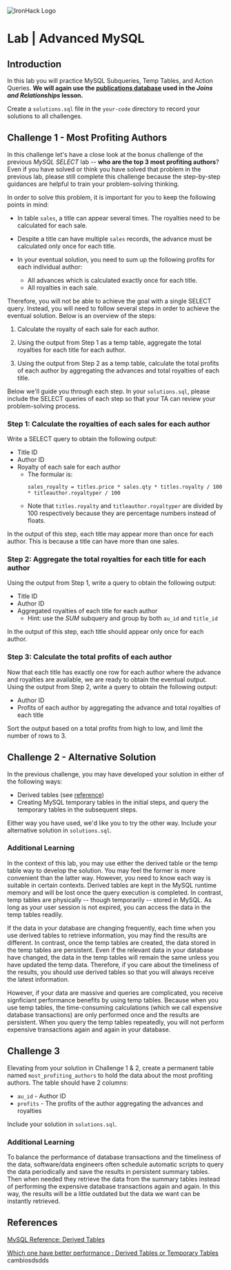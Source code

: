 ![IronHack Logo](https://s3-eu-west-1.amazonaws.com/ih-materials/uploads/upload_d5c5793015fec3be28a63c4fa3dd4d55.png)

# Lab | Advanced MySQL

## Introduction

In this lab you will practice MySQL Subqueries, Temp Tables, and Action Queries. **We will again use the [publications database](https://s3-eu-west-1.amazonaws.com/ih-materials/uploads/data-static/data/module-1/publications.sql.zip) used in the *Joins and Relationships* lesson.**

Create a `solutions.sql` file in the `your-code` directory to record your solutions to all challenges.

## Challenge 1 - Most Profiting Authors

In this challenge let's have a close look at the bonus challenge of the previous *MySQL SELECT* lab -- **who are the top 3 most profiting authors**? Even if you have solved or think you have solved that problem in the previous lab, please still complete this challenge because the step-by-step guidances are helpful to train your problem-solving thinking.

In order to solve this problem, it is important for you to keep the following points in mind:

* In table `sales`, a title can appear several times. The royalties need to be calculated for each sale.

* Despite a title can have multiple `sales` records, the advance must be calculated only once for each title.

* In your eventual solution, you need to sum up the following profits for each individual author:
    * All advances which is calculated exactly once for each title.
    * All royalties in each sale.

Therefore, you will not be able to achieve the goal with a single SELECT query. Instead, you will need to follow several steps in order to achieve the eventual solution. Below is an overview of the steps:

1. Calculate the royalty of each sale for each author.

1. Using the output from Step 1 as a temp table, aggregate the total royalties for each title for each author.

1. Using the output from Step 2 as a temp table, calculate the total profits of each author by aggregating the advances and total royalties of each title.

Below we'll guide you through each step. In your `solutions.sql`, please include the SELECT queries of each step so that your TA can review your problem-solving process.

### Step 1: Calculate the royalties of each sales for each author

Write a SELECT query to obtain the following output:

* Title ID
* Author ID
* Royalty of each sale for each author
    * The formular is:
        ```
        sales_royalty = titles.price * sales.qty * titles.royalty / 100 * titleauthor.royaltyper / 100
        ```
    * Note that `titles.royalty` and `titleauthor.royaltyper` are divided by 100 respectively because they are percentage numbers instead of floats.

In the output of this step, each title may appear more than once for each author. This is because a title can have more than one sales.

### Step 2: Aggregate the total royalties for each title for each author

Using the output from Step 1, write a query to obtain the following output:

* Title ID
* Author ID
* Aggregated royalties of each title for each author
    * Hint: use the *SUM* subquery and group by both `au_id` and `title_id`

In the output of this step, each title should appear only once for each author.

### Step 3: Calculate the total profits of each author

Now that each title has exactly one row for each author where the advance and royalties are available, we are ready to obtain the eventual output. Using the output from Step 2, write a query to obtain the following output:

* Author ID
* Profits of each author by aggregating the advance and total royalties of each title

Sort the output based on a total profits from high to low, and limit the number of rows to 3.

## Challenge 2 - Alternative Solution

In the previous challenge, you may have developed your solution in either of the following ways:

* Derived tables (see [reference](https://dev.mysql.com/doc/refman/8.0/en/derived-tables.html))
* Creating MySQL temporary tables in the initial steps, and query the temporary tables in the subsequent steps.

Either way you have used, we'd like you to try the other way. Include your alternative solution in `solutions.sql`.

### Additional Learning

In the context of this lab, you may use either the derived table or the temp table way to develop the solution. You may feel the former is more convenient than the latter way. However, you need to know each way is suitable in certain contexts. Derived tables are kept in the MySQL runtime memory and will be lost once the query execution is completed. In contrast, temp tables are physically -- though temporarily -- stored in MySQL. As long as your user session is not expired, you can access the data in the temp tables readily. 

If the data in your database are changing frequently, each time when you use derived tables to retrieve information, you may find the results are different. In contrast, once the temp tables are created, the data stored in the temp tables are persistent. Even if the relevant data in your database have changed, the data in the temp tables will remain the same unless you have updated the temp data. Therefore, if you care about the timeliness of the results, you should use derived tables so that you will always receive the latest information.

However, if your data are massive and queries are complicated, you receive signficiant performance benefits by using temp tables. Because when you use temp tables, the time-consuming calculations (which we call expensive database transactions) are only performed once and the results are persistent. When you query the temp tables repeatedly, you will not perform expensive transactions again and again in your database.

## Challenge 3

Elevating from your solution in Challenge 1 & 2, create a permanent table named `most_profiting_authors` to hold the data about the most profiting authors. The table should have 2 columns:

* `au_id` - Author ID
* `profits` - The profits of the author aggregating the advances and royalties

Include your solution in `solutions.sql`.

### Additional Learning

To balance the performance of database transactions and the timeliness of the data, software/data engineers often schedule automatic scripts to query the data periodically and save the results in persistent summary tables. Then when needed they retrieve the data from the summary tables instead of performing the expensive database transactions again and again. In this way, the results will be a little outdated but the data we want can be instantly retrieved.

## References

[MySQL Reference: Derived Tables](https://dev.mysql.com/doc/refman/8.0/en/derived-tables.html)

[Which one have better performance : Derived Tables or Temporary Tables](https://stackoverflow.com/questions/2326395/which-one-have-better-performance-derived-tables-or-temporary-tables)
cambiosdsdds
